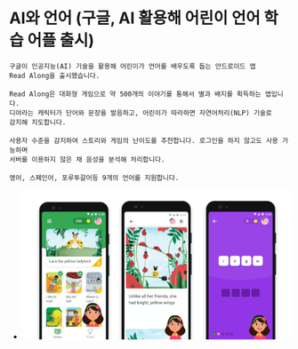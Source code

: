 # AI와 언어 (구글, AI 활용해 어린이 언어 학습 어플 출시)
    구글이 인공지능(AI) 기술을 활용해 어린이가 언어를 배우도록 돕는 안드로이드 앱
    Read Along을 출시했습니다.
    
    Read Along은 대화형 게임으로 약 500개의 이야기를 통해서 별과 배지를 획득하는 앱입니다.
    디야라는 캐릭터가 단어와 문장을 발음하고, 어린이가 따라하면 자연어처리(NLP) 기술로
    감지해 지도합니다.
    
    사용자 수준을 감지하여 스토리와 게임의 난이도를 추천합니다. 로그인을 하지 않고도 사용 가능하며
    서버를 이용하지 않은 채 음성을 분석해 처리합니다.
    
    영어, 스페인어, 포루투갈어등 9개의 언어를 지원합니다.
  * ![Read_Along](img/Read_Along.gif)

